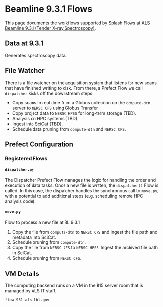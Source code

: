 # Beamline 9.3.1 Flows

This page documents the workflows supported by Splash Flows at [ALS Beamline 9.3.1 (Tender X-ray Spectroscopy)](https://als.lbl.gov/beamlines/9-3-1/).

## Data at 9.3.1

Generates spectroscopy data.

## File Watcher

There is a file watcher on the acquisition system that listens for new scans that have finished writing to disk. From there, a Prefect Flow we call `dispatcher` kicks off the downstream steps:
- Copy scans in real time from a Globus collection on the `compute-dtn` server to `NERSC CFS` using Globus Transfer.
- Copy project data to `NERSC HPSS` for long-term storage (TBD).
- Analysis on HPC systems (TBD).
- Ingest into SciCat (TBD).
- Schedule data pruning from `compute-dtn` and `NERSC CFS`.

## Prefect Configuration

### Registered Flows

#### `dispatcher.py`

The Dispatcher Prefect Flow manages the logic for handling the order and execution of data tasks. Once a new file is written, the `dispatcher()` Flow is called. In this case, the dispatcher handles the synchronous call to `move.py`, with a potential to add additional steps (e.g. scheduling remote HPC analysis code).

#### `move.py`

Flow to process a new file at BL 9.3.1
1. Copy the file from `compute-dtn` to `NERSC CFS` and ingest the file path and metadata into SciCat.
2. Schedule pruning from `compute-dtn`.
3. Copy the file from `NERSC CFS` to `NERSC HPSS`. Ingest the archived file path in SciCat.
4. Schedule pruning from `NERSC CFS`.

## VM Details

The computing backend runs on a VM in the B15 server room that is managed by ALS IT staff.

`flow-931.als.lbl.gov`